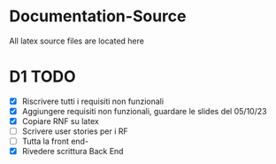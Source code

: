 # Documentation-Source
All latex source files are located here

# D1 TODO
- [x] Riscrivere tutti i requisiti non funzionali
- [x] Aggiungere requisiti non funzionali, guardare le slides del 05/10/23
- [x] Copiare RNF su latex
- [ ] Scrivere user stories per i RF
- [ ] Tutta la front end-
- [x] Rivedere scrittura Back End
